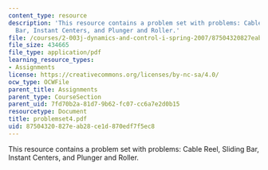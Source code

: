 ```yaml
---
content_type: resource
description: 'This resource contains a problem set with problems: Cable Reel, Sliding
  Bar, Instant Centers, and Plunger and Roller.'
file: /courses/2-003j-dynamics-and-control-i-spring-2007/87504320827eab28ce1d870edf7f5ec8_problemset4.pdf
file_size: 434665
file_type: application/pdf
learning_resource_types:
- Assignments
license: https://creativecommons.org/licenses/by-nc-sa/4.0/
ocw_type: OCWFile
parent_title: Assignments
parent_type: CourseSection
parent_uid: 7fd70b2a-81d7-9b62-fc07-cc6a7e2d0b15
resourcetype: Document
title: problemset4.pdf
uid: 87504320-827e-ab28-ce1d-870edf7f5ec8
---
```

This resource contains a problem set with problems: Cable Reel, Sliding Bar, Instant Centers, and Plunger and Roller.